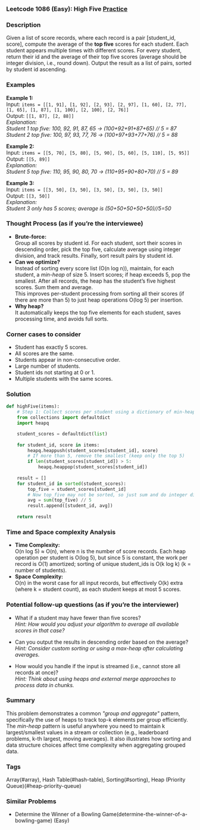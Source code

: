 ### Leetcode 1086 (Easy): High Five [Practice](https://leetcode.com/problems/high-five)

### Description  
Given a list of score records, where each record is a pair [student_id, score], compute the average of the **top five** scores for each student. Each student appears multiple times with different scores. For every student, return their id and the average of their top five scores (average should be integer division, i.e., round down). Output the result as a list of pairs, sorted by student id ascending.

### Examples  

**Example 1:**  
Input: `items = [[1, 91], [1, 92], [2, 93], [2, 97], [1, 60], [2, 77], [1, 65], [1, 87], [1, 100], [2, 100], [2, 76]]`  
Output: `[[1, 87], [2, 88]]`  
*Explanation:  
Student 1 top five: 100, 92, 91, 87, 65 → (100+92+91+87+65) // 5 = 87  
Student 2 top five: 100, 97, 93, 77, 76 → (100+97+93+77+76) // 5 = 88*

**Example 2:**  
Input: `items = [[5, 70], [5, 80], [5, 90], [5, 60], [5, 110], [5, 95]]`  
Output: `[[5, 89]]`  
*Explanation:  
Student 5 top five: 110, 95, 90, 80, 70 → (110+95+90+80+70) // 5 = 89*

**Example 3:**  
Input: `items = [[3, 50], [3, 50], [3, 50], [3, 50], [3, 50]]`  
Output: `[[3, 50]]`  
*Explanation:  
Student 3 only has 5 scores; average is (50+50+50+50+50)//5=50*

### Thought Process (as if you’re the interviewee)  
- **Brute-force:**  
  Group all scores by student id. For each student, sort their scores in descending order, pick the top five, calculate average using integer division, and track results. Finally, sort result pairs by student id.
- **Can we optimize?**  
  Instead of sorting every score list (O(n log n)), maintain, for each student, a *min-heap* of size 5. Insert scores; if heap exceeds 5, pop the smallest. After all records, the heap has the student’s five highest scores. Sum them and average.  
  This improves per-student processing from sorting all their scores (if there are more than 5) to just heap operations O(log 5) per insertion.
- **Why heap?**  
  It automatically keeps the top five elements for each student, saves processing time, and avoids full sorts.

### Corner cases to consider  
- Student has exactly 5 scores.
- All scores are the same.
- Students appear in non-consecutive order.
- Large number of students.
- Student ids not starting at 0 or 1.
- Multiple students with the same scores.

### Solution

```python
def highFive(items):
    # Step 1: Collect scores per student using a dictionary of min-heaps
    from collections import defaultdict
    import heapq

    student_scores = defaultdict(list)
    
    for student_id, score in items:
        heapq.heappush(student_scores[student_id], score)
        # If more than 5, remove the smallest (keep only the top 5)
        if len(student_scores[student_id]) > 5:
            heapq.heappop(student_scores[student_id])
    
    result = []
    for student_id in sorted(student_scores):
        top_five = student_scores[student_id]
        # Now top_five may not be sorted, so just sum and do integer division
        avg = sum(top_five) // 5
        result.append([student_id, avg])
    
    return result
```

### Time and Space complexity Analysis  

- **Time Complexity:**  
  O(n log 5) ≈ O(n), where n is the number of score records. Each heap operation per student is O(log 5), but since 5 is constant, the work per record is O(1) amortized; sorting of unique student_ids is O(k log k) (k = number of students).
- **Space Complexity:**  
  O(n) in the worst case for all input records, but effectively O(k) extra (where k = student count), as each student keeps at most 5 scores.

### Potential follow-up questions (as if you’re the interviewer)  

- What if a student may have fewer than five scores?  
  *Hint: How would you adjust your algorithm to average all available scores in that case?*
  
- Can you output the results in descending order based on the average?  
  *Hint: Consider custom sorting or using a max-heap after calculating averages.*

- How would you handle if the input is streamed (i.e., cannot store all records at once)?  
  *Hint: Think about using heaps and external merge approaches to process data in chunks.*

### Summary  
This problem demonstrates a common *"group and aggregate"* pattern, specifically the use of heaps to track top-k elements per group efficiently. The *min-heap* pattern is useful anywhere you need to maintain k largest/smallest values in a stream or collection (e.g., leaderboard problems, k-th largest, moving averages). It also illustrates how sorting and data structure choices affect time complexity when aggregating grouped data.

### Tags
Array(#array), Hash Table(#hash-table), Sorting(#sorting), Heap (Priority Queue)(#heap-priority-queue)

### Similar Problems
- Determine the Winner of a Bowling Game(determine-the-winner-of-a-bowling-game) (Easy)